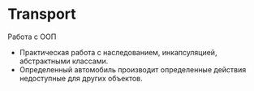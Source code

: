 # Transport
Работа с ООП
- Практическая работа с наследованием, инкапсуляцией, абстрактными классами.
- Определенный автомобиль производит определенные действия недоступные для других объектов.
